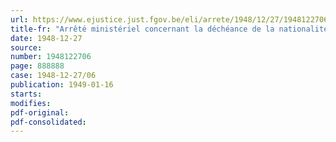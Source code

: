 ```yaml
---
url: https://www.ejustice.just.fgov.be/eli/arrete/1948/12/27/1948122706/justel
title-fr: "Arrêté ministériel concernant la déchéance de la nationalité belge"
date: 1948-12-27
source:
number: 1948122706
page: 888888
case: 1948-12-27/06
publication: 1949-01-16
starts:
modifies:
pdf-original:
pdf-consolidated:
---
```


